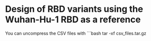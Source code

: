 # Design of RBD variants using the Wuhan-Hu-1 RBD as a reference

You can uncompress the CSV files with ```bash tar -xf csv_files.tar.gz
